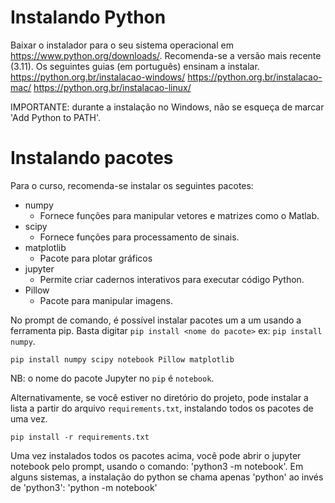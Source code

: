 # Instalando Python

Baixar o instalador para o seu sistema operacional em https://www.python.org/downloads/.
Recomenda-se a versão mais recente (3.11).
Os seguintes guias (em português) ensinam a instalar.
https://python.org.br/instalacao-windows/
https://python.org.br/instalacao-mac/
https://python.org.br/instalacao-linux/

IMPORTANTE: durante a instalação no Windows, não se esqueça de marcar 'Add Python to PATH'.

# Instalando pacotes

Para o curso, recomenda-se instalar os seguintes pacotes:
- numpy
  - Fornece funções para manipular vetores e matrizes como o Matlab.
- scipy
  - Fornece funções para processamento de sinais.
- matplotlib
  - Pacote para plotar gráficos
- jupyter
  - Permite criar cadernos interativos para executar código Python.
- Pillow
  - Pacote para manipular imagens.

No prompt de comando, é possível instalar pacotes um a um usando a ferramenta pip.
Basta digitar `pip install <nome do pacote>` ex: `pip install numpy`.
```
pip install numpy scipy notebook Pillow matplotlib
```
NB: o nome do pacote Jupyter no `pip` é `notebook`.

Alternativamente, se você estiver no diretório do projeto, pode instalar a lista a partir do arquivo `requirements.txt`, instalando todos os pacotes de uma vez.
```
pip install -r requirements.txt
```

Uma vez instalados todos os pacotes acima, você pode abrir o jupyter notebook pelo prompt, usando o comando:
'python3 -m notebook'.
Em alguns sistemas, a instalação do python se chama apenas 'python' ao invés de 'python3':
'python -m notebook'
